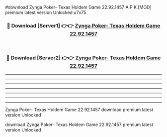 #download Zynga Poker- Texas Holdem Game 22.92.1457 A P K [MOD] premium latest version Unlocked u7x75 



<div align="center">
<h3>🔴 Download [Server1] 👉👉 <a href="https://apkdownload3.web.app/">Zynga Poker- Texas Holdem Game 22.92.1457</a></h3><br>

<h3>🔴 Download [Server2] 👉👉 <a href="https://apkdownload3.web.app/">Zynga Poker- Texas Holdem Game 22.92.1457</a></h3>
</div>





----------------------------------------------------------

----------------------------------------------------------

----------------------------------------------------------

----------------------------------------------------------

----------------------------------------------------------

----------------------------------------------------------

----------------------------------------------------------

Zynga Poker- Texas Holdem Game 22.92.1457 download premium latest version Unlocked

download Zynga Poker- Texas Holdem Game 22.92.1457 premium latest version Unlocked
